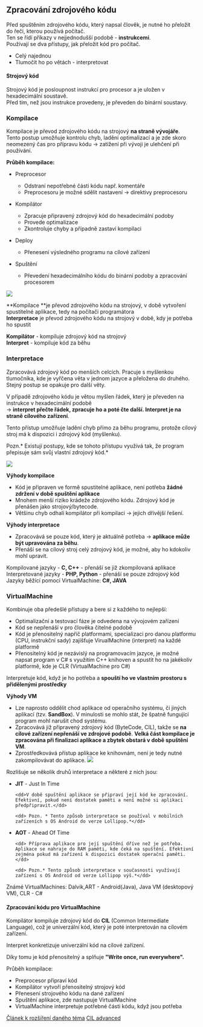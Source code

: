 ## Zpracování zdrojového kódu

Před spuštěním zdrojového kódu, který napsal člověk, je nutné ho přeložit do řeči, kterou používá počítač.  
 Ten se řídí příkazy v nejjednodušší podobě - **instrukcemi**.  
 Používají se dva přístupy, jak přeložit kód pro počítač.

*   Celý najednou
*   Tlumočit ho po větách - interpretovat

#### Strojový kód

Strojový kód je posloupnost instrukcí pro procesor a je uložen v hexadecimální soustavě.  
 Před tím, než jsou instrukce provedeny, je převeden do binární soustavy.

<h3> Kompilace</h3>

Kompilace je převod zdrojového kódu na strojový **na straně vývojáře**.  
 Tento postup umožňuje kontrolu chyb, ladění optimalizací a je zde skoro neomezený čas pro přípravu kódu -> zatížení při vývoji je ulehčení při používání.

**Průběh kompilace:**

*   Preprocesor

    *   Odstraní nepotřebné části kódu např. komentáře
    *   Preprocesoru je možné sdělit nastavení -> direktivy preprocesoru

*   Kompilátor

    *   Zpracuje připravený zdrojový kód do hexadecimální podoby
    *   Provede optimalizace
    *   Zkontroluje chyby a případně zastaví kompilaci

*   Deploy

    *   Přenesení výsledného programu na cílové zařízení

*   Spuštění

    *   Převedení hexadecimálního kódu do binární podoby a zpracování procesorem

![](images/hexToBin.png)

 **Kompilace **je převod zdrojového kódu na strojový, v době vytvoření spustitelné aplikace, tedy na počítači programátora   
 **Interpretace** je převod zdrojového kódu na strojový v době, kdy je potřeba ho spustit 

 **Kompilátor** - kompiluje zdrojový kód na strojový  
 **Interpret** - kompiluje kód za běhu 

### Interpretace

Zpracovává zdrojový kód po menších celcích. Pracuje s myšlenkou tlumočníka, kde je vyřčena věta v jednom jazyce a přeložena do druhého. Stejný postup se opakuje pro další věty.

V případě zdrojového kódu je větou myšlen řádek, který je převeden na instrukce v hexadecimální podobě   
 -> **interpret přečte řádek, zpracuje ho a poté čte další. Interpret je na straně cílového zařízení**.

Tento přístup umožňuje ladění chyb přímo za běhu programu, protože cílový stroj má k dispozici i zdrojový kód (myšlenku).

Pozn.* Existují postupy, kde se tohoto přístupu využívá tak, že program přepisuje sám svůj vlastní zdrojový kód.*

![](images/Interpretace.png)

**Výhody kompilace**

*   Kód je připraven ve formě spustitelné aplikace, není potřeba **žádné zdržení v době spuštění aplikace**
*   Mnohem menší riziko krádeže zdrojového kódu. Zdrojový kód je přenášen jako strojový/bytecode.
*   Většinu chyb odhalí kompilátor při kompilaci -> jejich dřívější řešení.

**Výhody interpretace**

*   Zpracovává se pouze kód, který je aktuálně potřeba -> **aplikace může být upravována za běhu**.
*   Přenáší se na cílový stroj celý zdrojový kód, je možné, aby ho kdokoliv mohl upravit.

Kompilované jazyky - **C, C++** - přenáší se již zkompilovaná aplikace  
 Interpretované jazyky - **PHP, Python** - přenáší se pouze zdrojový kód  
 Jazyky běžící pomocí VirtualMachine: **C#, JAVA**  

<h3>VirtualMachine</h3>

Kombinuje oba předešlé přístupy a bere si z každého to nejlepší:

*   Optimalizační a testovací fáze je odvedena na vývojovém zařízení
*   Kód se nepřenáší v pro člověka čitelné podobě
*   Kód je přenositelný napříč platformami, specializaci pro danou platformu (CPU, instrukční sady) zajišťuje VirualMachine (interpret) na každé platformě
*   Přenositelný kód je nezávislý na programovacím jazyce, je možné napsat program v C# s využitím C++ knihoven a spustit ho na jakékoliv platformě, kde je CLR (VirtualMachine pro C#)

Interpretuje kód, když je ho potřeba a **spouští ho ve vlastním prostoru s přidělenými prostředky**

**Výhody VM**

*   Lze naprosto oddělit chod aplikace od operačního systému, či jiných aplikací (tzv. **SandBox**). V minulosti se mohlo stát, že špatně fungující program mohl narušit chod systému.
*   Zpracovává již připravený zdrojový kód (ByteCode, CIL), takže se **na cílové zařízení nepřenáší ve zdrojové podobě**. **Velká část kompilace je zpracována při finalizaci aplikace a zbytek obstará v době spuštění VM**.
*   Zprostředkovává přístup aplikace ke knihovnám, není je tedy nutné zakompilovávat do aplikace.
![](images/virtualMachine.png)

Rozlišuje se několik druhů interpretace a některé z nich jsou:

*   **JIT** - Just In Time   

		<dd>V době spuštění aplikace se připraví její kód ke zpracování. Efektivní, pokud není dostatek paměti a není možné si aplikaci předpřipravit.</dd>  

		<dd> Pozn. * Tento způsob interpretace se používal v mobilních zařízeních s OS Android do verze Lollipop.*</dd>
*   **AOT** - Ahead Of Time   

		<dd> Příprava aplikace pro její spuštění dříve než je potřeba. Aplikace se nahraje do RAM paměti, kde čeká na spuštění. Efektivní zejména pokud má zařízení k dispozici dostatek operační paměti.</dd>  

		<dd> Pozn.* Tento způsob interpretace v současnosti využívají zařízení s OS Android od verze Lollipop výš.*</dd>

Známé VirtualMachines: Dalvik,ART - Android(Java), Java VM (desktopový VM), CLR - C#

<h4>Zpracování kódu pro VirtualMachine</h4>

Kompilátor kompiluje zdrojový kód do **CIL** (Common Intermediate Language), což je univerzální kód, který je poté interpretován na cílovém zařízení.

Interpret konkretizuje univerzální kód na cílové zařízení.

Díky tomu je kód přenositelný a splňuje **"Write once, run everywhere".**

Průběh kompilace:

*   Preprocesor připraví kód
*   Kompilátor vytvoří přenositelný strojový kód
*   Přenesení strojového kódu na dané zařízení
*   Spuštění aplikace, zde nastupuje VirtualMachine
*   VirtualMachine interpretuje potřebné části kódu, když jsou potřeba  

[Článek k rozšíření daného téma](http://www.itnetwork.cz/csharp/zaklady/c-sharp-tutorial-uvod-do-jazyka-a-dot-net-framework/)
[CIL advanced](https://www.codeproject.com/Articles/362076/Understanding-Common-Intermediate-Language-CIL)